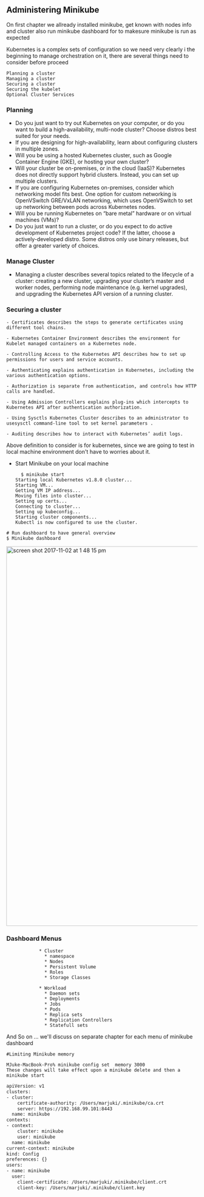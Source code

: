 
## Administering Minikube

On first chapter we allready installed minikube, get known with nodes info and cluster also run minikube dashboard for to makesure minikube is run as expected

Kubernetes is a complex sets of configuration so we need very clearly i the beginning to manage orchestration on it, there are several things need to consider before proceed 

```shell
Planning a cluster
Managing a cluster
Securing a cluster
Securing the kubelet
Optional Cluster Services
```

### Planning

* Do you just want to try out Kubernetes on your computer, or do you want to build a high-availability, multi-node cluster? Choose distros best suited for your needs.
* If you are designing for high-availability, learn about configuring clusters in multiple zones.
* Will you be using a hosted Kubernetes cluster, such as Google Container Engine (GKE), or hosting your own cluster?
* Will your cluster be on-premises, or in the cloud (IaaS)? Kubernetes does not directly support hybrid clusters. Instead, you can set up multiple clusters.
* If you are configuring Kubernetes on-premises, consider which networking model fits best. One option for custom networking is OpenVSwitch GRE/VxLAN networking, which uses OpenVSwitch to set up networking between pods across Kubernetes nodes.
* Will you be running Kubernetes on “bare metal” hardware or on virtual machines (VMs)?
* Do you just want to run a cluster, or do you expect to do active development of Kubernetes project code? If the latter, choose a actively-developed distro. Some distros only use binary releases, but offer a greater variety of choices.

### Manage Cluster

* Managing a cluster describes several topics related to the lifecycle of a cluster: creating a new cluster, upgrading your cluster’s master and worker nodes, performing node maintenance (e.g. kernel upgrades), and upgrading the Kubernetes API version of a running cluster.

### Securing a cluster

```shell
- Certificates describes the steps to generate certificates using different tool chains.

- Kubernetes Container Environment describes the environment for Kubelet managed containers on a Kubernetes node.

- Controlling Access to the Kubernetes API describes how to set up permissions for users and service accounts.

- Authenticating explains authentication in Kubernetes, including the various authentication options.

- Authorization is separate from authentication, and controls how HTTP calls are handled.

- Using Admission Controllers explains plug-ins which intercepts to Kubernetes API after authentication authorization.

- Using Sysctls Kubernetes Cluster describes to an administrator to usesysctl command-line tool to set kernel parameters .

- Auditing describes how to interact with Kubernetes’ audit logs.
```


Above definition to consider is for kubernetes, since we are going to test in local machine environment don't have to worries about it.


* Start Minikube on your local machine

        $ minikube start
      Starting local Kubernetes v1.8.0 cluster...
      Starting VM...
      Getting VM IP address...
      Moving files into cluster...
      Setting up certs...
      Connecting to cluster...
      Setting up kubeconfig...
      Starting cluster components...
      Kubectl is now configured to use the cluster.
      
      

```shell
# Run dashboard to have general overview
$ Minikube dashboard
```


<img width="1000" alt="screen shot 2017-11-02 at 1 48 15 pm" src="https://user-images.githubusercontent.com/32785359/32313259-8d711a3c-bfd4-11e7-80f8-39b3fb7291f4.png">

### Dashboard Menus

                * Cluster
                  * namespace
                  * Nodes
                  * Persistent Volume
                  * Roles
                  * Storage Classes

                * Workload
                  * Daemon sets
                  * Deployments
                  * Jobs
                  * Pods
                  * Replica sets
                  * Replication Controllers
                  * Statefull sets
 
 And So on ... we'll discuss on separate chapter for each menu of minikube dashboard

 
 ```shell
 #Limiting Minikube memory
 
 MJuke-MacBook-Pro% minikube config set  memory 3000
These changes will take effect upon a minikube delete and then a minikube start
```

```bash
apiVersion: v1
clusters:
- cluster:
    certificate-authority: /Users/marjuki/.minikube/ca.crt
    server: https://192.168.99.101:8443
  name: minikube
contexts:
- context:
    cluster: minikube
    user: minikube
  name: minikube
current-context: minikube
kind: Config
preferences: {}
users:
- name: minikube
  user:
    client-certificate: /Users/marjuki/.minikube/client.crt
    client-key: /Users/marjuki/.minikube/client.key
```
